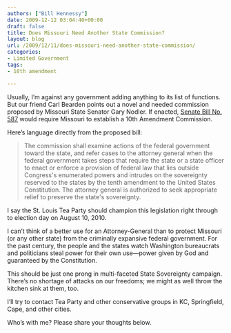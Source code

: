 ```yaml
---
authors: ["Bill Hennessy"]
date: 2009-12-12 03:04:40+00:00
draft: false
title: Does Missouri Need Another State Commission?
layout: blog
url: /2009/12/11/does-missouri-need-another-state-commission/
categories:
- Limited Government
tags:
- 10th amendment

---
```


Usually, I’m against any government adding anything to its list of functions. But our friend Carl Bearden points out a novel and needed commission proposed by Missouri State Senator Gary Nodler. If enacted, [Senate Bill No. 587](https://www.senate.mo.gov/10info/pdf-bill/intro/SB587.pdf) would require Missouri to establish a 10th Amendment Commission.

 

Here’s language directly from the proposed bill:

 

>   
> 
> The commission shall examine actions of the federal government toward the state, and refer cases to the attorney general when the federal government takes steps that require the state or a state officer to enact or enforce a provision of federal law that lies outside Congress's enumerated powers and intrudes on the sovereignty reserved to the states by the tenth amendment to the United States Constitution. The attorney general is authorized to seek appropriate relief to preserve the state's sovereignty.
> 
> 

 

I say the St. Louis Tea Party should champion this legislation right through to election day on August 10, 2010. 

 

I can’t think of a better use for an Attorney-General than to protect Missouri (or any other state) from the criminally expansive federal government. For the past century, the people and the states watch Washington bureaucrats and politicians steal power for their own use—power given by God and guaranteed by the Constitution. 

 

This should be just one prong in multi-faceted State Sovereignty campaign. There’s no shortage of attacks on our freedoms; we might as well throw the kitchen sink at them, too. 

 

I’ll try to contact Tea Party and other conservative groups in KC, Springfield, Cape, and other cities.

 

Who’s with me? Please share your thoughts below. 
